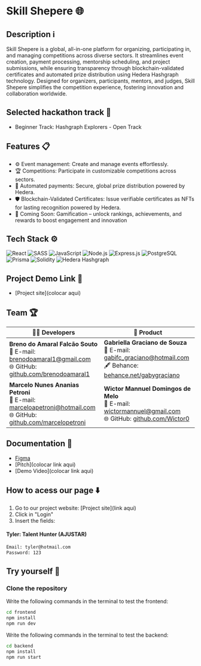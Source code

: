 #  Skill Shepere 🌐

## Description ℹ️

Skill Shepere is a global, all-in-one platform for organizing, participating in, and managing competitions across diverse sectors. It streamlines event creation, payment processing, mentorship scheduling, and project submissions, while ensuring transparency through blockchain-validated certificates and automated prize distribution using Hedera Hashgraph technology.  Designed for organizers, participants, mentors, and judges, Skill Shepere simplifies the competition experience, fostering innovation and collaboration worldwide.

## Selected hackathon track 🚀
- Beginner Track: Hashgraph Explorers - Open Track

## Features 📋
- ⚙️ Event management: Create and manage events effortlessly.
- 🏆 Competitions: Participate in customizable competitions across sectors.
- 💸 Automated payments: Secure, global prize distribution powered by Hedera.
- 🛡️ Blockchain-Validated Certificates: Issue verifiable certificates as NFTs for lasting recognition powered by Hedera.
- 🚀 Coming Soon: Gamification – unlock rankings, achievements, and rewards to boost engagement and innovation

## Tech Stack ⚙️

![React](https://img.shields.io/badge/React-20232A?style=for-the-badge&logo=react&logoColor=61DAFB)
![SASS](https://img.shields.io/badge/SASS-CC6699?style=for-the-badge&logo=sass&logoColor=white)
![JavaScript](https://img.shields.io/badge/JavaScript-323330?style=for-the-badge&logo=javascript&logoColor=F7DF1E)
![Node.js](https://img.shields.io/badge/Node.js-339933?style=for-the-badge&logo=nodedotjs&logoColor=white)
![Express.js](https://img.shields.io/badge/Express.js-000000?style=for-the-badge&logo=express&logoColor=white)
![PostgreSQL](https://img.shields.io/badge/PostgreSQL-336791?style=for-the-badge&logo=postgresql&logoColor=white)
![Prisma](https://img.shields.io/badge/Prisma-2D3748?style=for-the-badge&logo=prisma&logoColor=white)
![Solidity](https://img.shields.io/badge/Solidity-363636?style=for-the-badge&logo=solidity&logoColor=white)
![Hedera Hashgraph](https://img.shields.io/badge/Hedera%20Hashgraph-2C3454?style=for-the-badge&logo=hedera&logoColor=white)

## Project Demo Link 🔗
- [Project site](colocar aqui)

## Team 🏆

| 👨‍💻 Developers  | 🎨 Product |
|-----------------|-----------------|
| **Breno do Amaral Falcão Souto**<br/>📧 E-mail: brenodoamaral1@gmail.com<br/>🌐 GitHub: [github.com/brenodoamaral1](https://github.com/brenodoamaral1) | **Gabriella Graciano de Souza**<br/>📧 E-mail: gabifc_graciano@hotmail.com<br/>🖋️ Behance: [behance.net/gabygraciano](https://www.behance.net/gabygraciano) |
| **Marcelo Nunes Ananias Petroni**<br/>📧 E-mail: marceloapetroni@hotmail.com<br/>🌐 GitHub: [github.com/marcelopetroni](https://github.com/marcelopetroni) | **Wictor Mannuel Domingos de Melo**<br/>📧 E-mail: wictormannuel@gmail.com<br/>🌐 GitHub: [github.com/Wictor0](https://github.com/Wictor0) |

## Documentation 📄

- [Figma](https://www.figma.com/design/zdwJNTPXDYYKj2ol242zUm/SkillSphere?node-id=0-1&t=h4I12qY6oUSHgaiV-1)
- [Pitch](colocar link aqui)
- [Demo Video](colocar link aqui)

## How to acess our page ⬇️
  1. Go to our project website: [Project site](link aqui)
  2. Click in "Login"
  3. Insert the fields:
#### Tyler: Talent Hunter (AJUSTAR)
```bash
Email: tyler@hotmail.com
Password: 123
```

## Try yourself 🏃
### Clone the repository
Write the following commands in the terminal to test the frontend:
```bash
cd frontend
npm install
npm run dev
```
Write the following commands in the terminal to test the backend:
```bash
cd backend
npm install
npm run start
```
  
